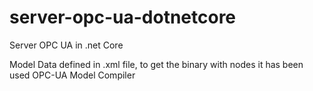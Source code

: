 # server-opc-ua-dotnetcore
Server OPC UA in .net Core 

Model Data defined in .xml file, to get the binary with nodes it has been used OPC-UA Model Compiler 
